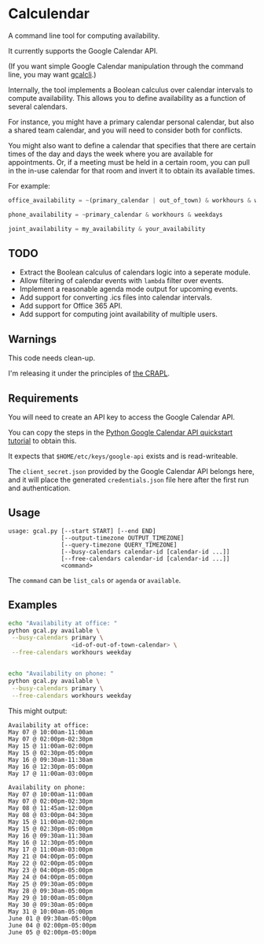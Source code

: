 # Calculendar

A command line tool for computing availability.

It currently supports the Google Calendar API.

(If you want simple Google Calendar manipulation through the command line, you may want [gcalcli](https://pypi.org/project/gcalcli/).)

Internally, the tool implements a Boolean calculus over calendar intervals to
compute availability.  This allows you to define availability as a function of
several calendars.

For instance, you might have a primary calendar personal calendar, but also a
shared team calendar, and you will need to consider both for conflicts.

You might also want to define a calendar that specifies that there are
certain times of the day and days the week where you are available for
appointments.  Or, if a meeting must be held in a certain room, you can pull in
the in-use calendar for that room and invert it to obtain its available times.

For example:

```python
office_availability = ~(primary_calendar | out_of_town) & workhours & weekdays

phone_availability = ~primary_calendar & workhours & weekdays

joint_availability = my_availability & your_availability
```




## TODO

 + Extract the Boolean calculus of calendars logic into a seperate module.
 + Allow filtering of calendar events with `lambda` filter over events.
 + Implement a reasonable agenda mode output for upcoming events.
 + Add support for converting .ics files into calendar intervals.
 + Add support for Office 365 API.
 + Add support for computing joint availability of multiple users.

## Warnings

This code needs clean-up.

I'm releasing it under the principles of [the CRAPL](http://matt.might.net/articles/crapl/).


## Requirements

You will need to create an API key to access the Google Calendar API.

You can copy the steps in the [Python Google Calendar API quickstart tutorial](https://developers.google.com/calendar/quickstart/python) to obtain this.

It expects that `$HOME/etc/keys/google-api` exists and is read-writeable.

The `client_secret.json` provided by the Google Calendar API belongs here, and
it will place the generated `credentials.json` file here after the first run
and authentication.


## Usage

```
usage: gcal.py [--start START] [--end END]
               [--output-timezone OUTPUT_TIMEZONE]
               [--query-timezone QUERY_TIMEZONE]
               [--busy-calendars calendar-id [calendar-id ...]]
               [--free-calendars calendar-id [calendar-id ...]]
               <command> 
```

The `command` can be `list_cals` or `agenda` or `available`.


## Examples

```bash
echo "Availability at office: "
python gcal.py available \
 --busy-calendars primary \
                  <id-of-out-of-town-calendar> \
 --free-calendars workhours weekday


echo "Availability on phone: "
python gcal.py available \
 --busy-calendars primary \
 --free-calendars workhours weekday
```

This might output:

```
Availability at office:
May 07 @ 10:00am-11:00am
May 07 @ 02:00pm-02:30pm
May 15 @ 11:00am-02:00pm
May 15 @ 02:30pm-05:00pm
May 16 @ 09:30am-11:30am
May 16 @ 12:30pm-05:00pm
May 17 @ 11:00am-03:00pm

Availability on phone:
May 07 @ 10:00am-11:00am
May 07 @ 02:00pm-02:30pm
May 08 @ 11:45am-12:00pm
May 08 @ 03:00pm-04:30pm
May 15 @ 11:00am-02:00pm
May 15 @ 02:30pm-05:00pm
May 16 @ 09:30am-11:30am
May 16 @ 12:30pm-05:00pm
May 17 @ 11:00am-03:00pm
May 21 @ 04:00pm-05:00pm
May 22 @ 02:00pm-05:00pm
May 23 @ 04:00pm-05:00pm
May 24 @ 04:00pm-05:00pm
May 25 @ 09:30am-05:00pm
May 28 @ 09:30am-05:00pm
May 29 @ 10:00am-05:00pm
May 30 @ 09:30am-05:00pm
May 31 @ 10:00am-05:00pm
June 01 @ 09:30am-05:00pm
June 04 @ 02:00pm-05:00pm
June 05 @ 02:00pm-05:00pm
```

